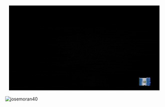 <p align="center">
  <img width="480" height="270" src="https://github.com/josemoran40/josemoran40/blob/main/personal.gif">
</p>


<p aling="center"><img align="center" src="https://github-readme-stats.vercel.app/api?username=josemoran40&show_icons=true&locale=en" alt="josemoran40" /></p>
<!--
**josemoran40/josemoran40** is a ✨ _special_ ✨ repository because its `README.md` (this file) appears on your GitHub profile.

Here are some ideas to get you started:

- 🔭 I’m currently working on ...
- 🌱 I’m currently learning ...
- 👯 I’m looking to collaborate on ...
- 🤔 I’m looking for help with ...
- 💬 Ask me about ...
- 📫 How to reach me: ...
- 😄 Pronouns: ...
- ⚡ Fun fact: ...
-->

